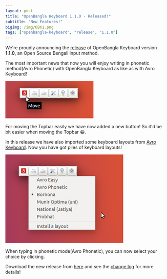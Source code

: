 ```yaml
---
layout: post
title: "OpenBangla Keyboard 1.1.0 - Released!"
subtitle: "New Features!"
bigimg: /img/OBK1.png
tags: ["openbangla-keyboard", "release", "1.1.0"]
---
```


We're proudly announcing the [release](https://github.com/OpenBangla/OpenBangla-Keyboard/releases/tag/1.1.0) of OpenBangla Keyboard version **1.1.0**, an Open Source Bengali input method.

The most important news that now you will enjoy writing in phonetic method(Avro Phonetic) with OpenBangla Keyboard as like as with Avro Keyboard!

![Moving the Topbar](/img/moving_topbar.png)

For moving the Topbar easily we have now added a new button! So it'd be bit easier when moving the Topbar 😀.

In this release we have also imported some keyboard layouts from [Avro Keyboard](https://www.omicronlab.com/avro-keyboard.html). Now you have got piles of keyboard layouts!

![Piles of Layouts](/img/piles_of_layouts.png)

When typing in phonetic mode(Avro Phonetic), you can now select your choice by clicking.

Download the new release from [here](http://openbangla.github.io/download) and see the [change log](https://github.com/OpenBangla/OpenBangla-Keyboard/blob/1.1.0/CHANGELOG.md#110) for more details!
